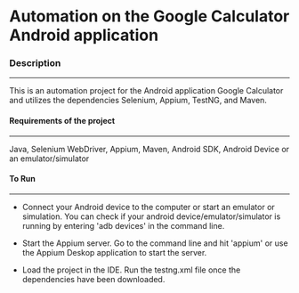 # Automation on the Google Calculator Android application
### Description
-------------
This is an automation project for the Android application Google Calculator and utilizes the dependencies Selenium, Appium, TestNG, and Maven.

#### Requirements of the project
-------------
Java, Selenium WebDriver, Appium, Maven, Android SDK, Android Device or an emulator/simulator

#### To Run
-------------
* Connect your Android device to the computer or start an emulator or simulation. You can check if your android device/emulator/simulator is running by entering 'adb devices' in the command line.

* Start the Appium server. Go to the command line and hit 'appium' or use the Appium Deskop application to start the server.

* Load the project in the IDE. Run the testng.xml file once the dependencies have been downloaded.
